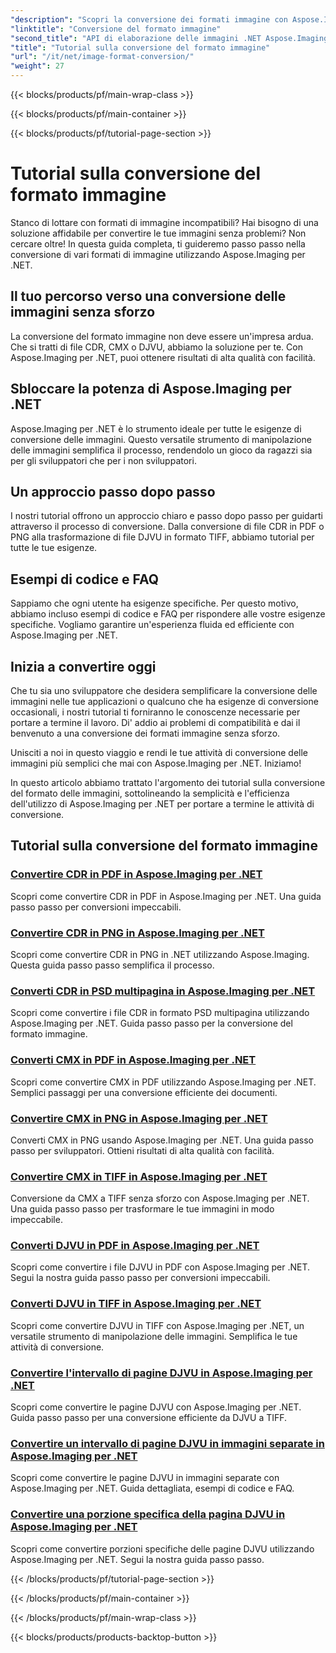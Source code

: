```yaml
---
"description": "Scopri la conversione dei formati immagine con Aspose.Imaging per .NET. Converti CDR, CMX, DJVU e altri formati in modo fluido. Guide esperte per risultati impeccabili."
"linktitle": "Conversione del formato immagine"
"second_title": "API di elaborazione delle immagini .NET Aspose.Imaging"
"title": "Tutorial sulla conversione del formato immagine"
"url": "/it/net/image-format-conversion/"
"weight": 27
---
```


{{< blocks/products/pf/main-wrap-class >}}

{{< blocks/products/pf/main-container >}}

{{< blocks/products/pf/tutorial-page-section >}}

# Tutorial sulla conversione del formato immagine


Stanco di lottare con formati di immagine incompatibili? Hai bisogno di una soluzione affidabile per convertire le tue immagini senza problemi? Non cercare oltre! In questa guida completa, ti guideremo passo passo nella conversione di vari formati di immagine utilizzando Aspose.Imaging per .NET.

## Il tuo percorso verso una conversione delle immagini senza sforzo

La conversione del formato immagine non deve essere un'impresa ardua. Che si tratti di file CDR, CMX o DJVU, abbiamo la soluzione per te. Con Aspose.Imaging per .NET, puoi ottenere risultati di alta qualità con facilità.

## Sbloccare la potenza di Aspose.Imaging per .NET

Aspose.Imaging per .NET è lo strumento ideale per tutte le esigenze di conversione delle immagini. Questo versatile strumento di manipolazione delle immagini semplifica il processo, rendendolo un gioco da ragazzi sia per gli sviluppatori che per i non sviluppatori.

## Un approccio passo dopo passo

I nostri tutorial offrono un approccio chiaro e passo dopo passo per guidarti attraverso il processo di conversione. Dalla conversione di file CDR in PDF o PNG alla trasformazione di file DJVU in formato TIFF, abbiamo tutorial per tutte le tue esigenze.

## Esempi di codice e FAQ

Sappiamo che ogni utente ha esigenze specifiche. Per questo motivo, abbiamo incluso esempi di codice e FAQ per rispondere alle vostre esigenze specifiche. Vogliamo garantire un'esperienza fluida ed efficiente con Aspose.Imaging per .NET.

## Inizia a convertire oggi

Che tu sia uno sviluppatore che desidera semplificare la conversione delle immagini nelle tue applicazioni o qualcuno che ha esigenze di conversione occasionali, i nostri tutorial ti forniranno le conoscenze necessarie per portare a termine il lavoro. Di' addio ai problemi di compatibilità e dai il benvenuto a una conversione dei formati immagine senza sforzo.

Unisciti a noi in questo viaggio e rendi le tue attività di conversione delle immagini più semplici che mai con Aspose.Imaging per .NET. Iniziamo!

In questo articolo abbiamo trattato l'argomento dei tutorial sulla conversione del formato delle immagini, sottolineando la semplicità e l'efficienza dell'utilizzo di Aspose.Imaging per .NET per portare a termine le attività di conversione.

## Tutorial sulla conversione del formato immagine
### [Convertire CDR in PDF in Aspose.Imaging per .NET](./convert-cdr-to-pdf/)
Scopri come convertire CDR in PDF in Aspose.Imaging per .NET. Una guida passo passo per conversioni impeccabili.
### [Convertire CDR in PNG in Aspose.Imaging per .NET](./convert-cdr-to-png/)
Scopri come convertire CDR in PNG in .NET utilizzando Aspose.Imaging. Questa guida passo passo semplifica il processo.
### [Converti CDR in PSD multipagina in Aspose.Imaging per .NET](./convert-cdr-to-psd-multipage/)
Scopri come convertire i file CDR in formato PSD multipagina utilizzando Aspose.Imaging per .NET. Guida passo passo per la conversione del formato immagine.
### [Converti CMX in PDF in Aspose.Imaging per .NET](./convert-cmx-to-pdf/)
Scopri come convertire CMX in PDF utilizzando Aspose.Imaging per .NET. Semplici passaggi per una conversione efficiente dei documenti.
### [Convertire CMX in PNG in Aspose.Imaging per .NET](./convert-cmx-to-png/)
Converti CMX in PNG usando Aspose.Imaging per .NET. Una guida passo passo per sviluppatori. Ottieni risultati di alta qualità con facilità.
### [Convertire CMX in TIFF in Aspose.Imaging per .NET](./convert-cmx-to-tiff/)
Conversione da CMX a TIFF senza sforzo con Aspose.Imaging per .NET. Una guida passo passo per trasformare le tue immagini in modo impeccabile.
### [Converti DJVU in PDF in Aspose.Imaging per .NET](./convert-djvu-to-pdf/)
Scopri come convertire i file DJVU in PDF con Aspose.Imaging per .NET. Segui la nostra guida passo passo per conversioni impeccabili.
### [Converti DJVU in TIFF in Aspose.Imaging per .NET](./convert-djvu-to-tiff/)
Scopri come convertire DJVU in TIFF con Aspose.Imaging per .NET, un versatile strumento di manipolazione delle immagini. Semplifica le tue attività di conversione.
### [Convertire l'intervallo di pagine DJVU in Aspose.Imaging per .NET](./convert-range-of-djvu-pages/)
Scopri come convertire le pagine DJVU con Aspose.Imaging per .NET. Guida passo passo per una conversione efficiente da DJVU a TIFF.
### [Convertire un intervallo di pagine DJVU in immagini separate in Aspose.Imaging per .NET](./convert-range-of-djvu-pages-to-separate-images/)
Scopri come convertire le pagine DJVU in immagini separate con Aspose.Imaging per .NET. Guida dettagliata, esempi di codice e FAQ.
### [Convertire una porzione specifica della pagina DJVU in Aspose.Imaging per .NET](./convert-specific-portion-of-djvu-page/)
Scopri come convertire porzioni specifiche delle pagine DJVU utilizzando Aspose.Imaging per .NET. Segui la nostra guida passo passo.

{{< /blocks/products/pf/tutorial-page-section >}}

{{< /blocks/products/pf/main-container >}}

{{< /blocks/products/pf/main-wrap-class >}}

{{< blocks/products/products-backtop-button >}}